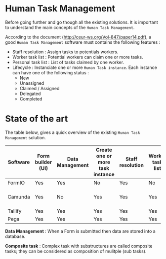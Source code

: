 # Human Task Management

Before going further and go though all the existing solutions. 
It is important to understand the main concepts of the `Human Task Management`.

According to the document (http://ceur-ws.org/Vol-847/paper14.pdf), a good `Human Task Management` software must contains the following features :
* Staff resolution : Assign tasks to potentials workers.
* Worker task list : Potential workers can claim one or more tasks.
* Personal task list : List of tasks claimed by one worker.
* Lifecycle : Instanciate one or more `Human Task instance`. Each instance can have one of the following status :
  * New
  * Unassigned
  * Claimed / Assigned
  * Delegated
  * Completed

# State of the art

The table below, gives a quick overview of the existing `Human Task Management` solution.

| Software | Form builder (UI) | Data Management | Create one or more task instance | Staff resolution       | Worker task list | Personal task list 	| Respect Human Task Management concepts | Composite task | Website                                                                                                   |
| -------- | ----------------- | --------------- | -------------------------------- | ---------------------- | -----------------| ------------------ 	| -------------------------------------- | -------------- | --------------------------------------------------------------------------------------------------------- |
| FormIO   | Yes		       | Yes             | No                               | Yes                    | No               | No                    | No                                     | No             | https://www.form.io/                                                                                      |
| Camunda  | Yes               | No              | Yes                              | Yes                    | Yes              | Yes                   | Yes                                    | No             | https://docs.camunda.io/docs/components/best-practices/architecture/understanding-human-tasks-management/ |
| Tallify  | Yes               | Yes             | Yes                              | Yes                    | Yes              | Yes                   | Yes                                    | Yes            | https://tallyfy.com/                                                                                      |
| Pega     | Yes               | Yes             | Yes                              | Yes                    | Yes              | Yes                   | Yes                                    | Yes            | https://www.pega.com/fr                                                                                   |

**Data Management** : When a Form is submitted then data are stored into a database.

**Composite task** : Complex task with substructures are called composite tasks; they can be considered as composition of mulitple (sub tasks).